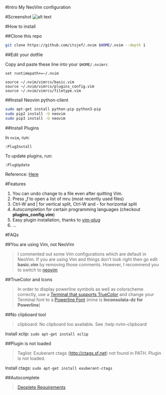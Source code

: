 #Intro
My NeoVim configuration

#Screenshot
![alt text](https://raw.githubusercontent.com/itsjef/vimrc/268a15b54aef9669228837592ea0153252376043/screenshot.png "Gruvbox Dark High Contrast")

#How to install

##Clone this repo
```bash
git clone https://github.com/itsjef/.nvim $HOME/.nvim --depth 1
```

##Edit your dotfile

Copy and paste these line into your `$HOME/.nvimrc`

```vimL
set runtimepath+=~/.nvim

source ~/.nvim/vimrcs/basic.vim
source ~/.nvim/vimrcs/plugins_config.vim
source ~/.nvim/vimrcs/filetype.vim
```

##Install Neovim python-client

```bash
sudo apt-get install python-pip python3-pip
sudo pip2 install -U neovim
sudo pip3 install -U neovim
```

##Install Plugins

In `nvim`, run:

```
:PlugInstall
```

To update plugins, run:
```
:PlugUpdate
```

Reference: [Here](https://github.com/junegunn/vim-plug)

#Features

1. You can undo change to a file even after quitting Vim.
2. Press *,f* to open a list of mru (most recently used files)
3. Ctrl-W and | for vertical split, Ctrl-W and - for horizontal split
4. Autocompletion for certain programming languages (checkout __plugins_config.vim__)
5. Easy plugin installation, thanks to [vim-plug](https://github.com/junegunn/vim-plug)
6. ...

#FAQs

##You are using Vim, not NeoVim
> I commented out some Vim configurations which are default in NeoVim. If you are using Vim and things don't look right then go edit __basic.vim__ by removing those comments.
> However, I recommend you to switch to [neovim](https://github.com/neovim/neovim/)

##TrueColor and Icons
> In order to display powerline symbols as well as colorscheme correctly, use a [Terminal that supports TrueColor](https://gist.github.com/XVilka/8346728) and change your Terminal font to a [Powerline Font](https://github.com/powerline/fonts) (mine is __Inconsolata-dz for Powerline__)

##No clipboard tool
> clipboard: No clipboard too available. See :help nvim-clipboard

Install xclip: `sudo apt-get install xclip`

##Plugin is not loaded
> Taglist: Exuberant ctags (http://ctags.sf.net) not found in PATH. Plugin is not loaded.

Install ctags: `sudo apt-get install exuberant-ctags`

##Autocomplete
> [Deoplete Requirements](https://github.com/Shougo/deoplete.nvim)

